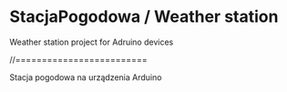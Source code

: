 # StacjaPogodowa / Weather station

Weather station project for Adruino devices

//=========================

Stacja pogodowa na urządzenia Arduino
